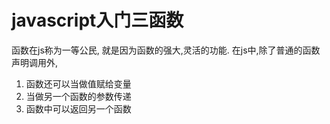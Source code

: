 # javascript入门三函数

函数在js称为一等公民, 就是因为函数的强大,灵活的功能. 在js中,除了普通的函数声明调用外,
1. 函数还可以当做值赋给变量 
2. 当做另一个函数的参数传递
3. 函数中可以返回另一个函数